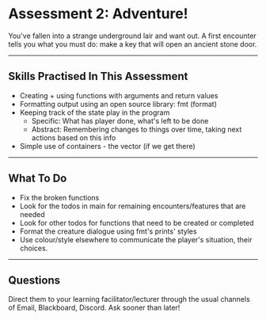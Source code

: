 # Assessment 2: Adventure!
 
 You've fallen into a strange underground lair and want out. 
 A first encounter tells you what you must do: make a key
 that will open an ancient stone door.

--------------------------------------------------------------

## Skills Practised In This Assessment
  
  - Creating + using functions with arguments and return values
  - Formatting output using an open source library: fmt (format)
  - Keeping track of the state play in the program
    + Specific: What has player done, what's left to be done
    + Abstract: Remembering changes to things over time, 
                taking next actions based on this info
  - Simple use of containers - the vector (if we get there)
 
-------------------------------------------------------------
## What To Do
  
  - Fix the broken functions
  - Look for the todos in main for remaining encounters/features
    that are needed
  - Look for other todos for functions that need to be created
    or completed
  - Format the creature dialogue using fmt's prints' styles
  - Use colour/style elsewhere to communicate the player's situation,
    their choices.
-------------------------------------------------------------

## Questions
 
Direct them to your learning facilitator/lecturer through
the usual channels of Email, Blackboard, Discord. Ask sooner
than later!
 